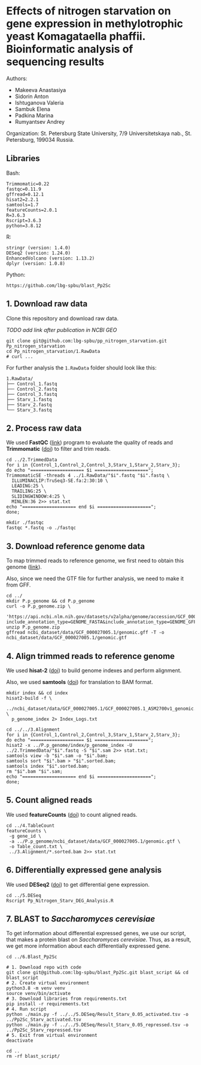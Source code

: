 # Effects of nitrogen starvation on gene expression in methylotrophic yeast Komagataella phaffii. Bioinformatic analysis of sequencing results

Authors:

- Makeeva Anastasiya
- Sidorin Anton
- Ishtuganova Valeria
- Sambuk Elena
- Padkina Marina
- Rumyantsev Andrey

Organization: St. Petersburg State University, 7/9 Universitetskaya nab., St. Petersburg, 199034 Russia.

## Libraries

Bash:

```
Trimmomatic=0.22
fastqc=0.11.9
gffread=0.12.1
hisat2=2.2.1
samtools=1.7
featureCounts=2.0.1
R=3.6.3
Rscript=3.6.3
python=3.8.12
```

R:

```
stringr (version: 1.4.0)
DESeq2 (version: 1.24.0)
EnhancedVolcano (version: 1.13.2)
dplyr (version: 1.0.8)
```

Python:

```
https://github.com/lbg-spbu/blast_Pp2Sc
```

## 1. Download raw data

Clone this repository and download raw data.

*TODO add link after publication in NCBI GEO*

```shell
git clone git@github.com:lbg-spbu/pp_nitrogen_starvation.git Pp_nitrogen_starvation
cd Pp_nitrogen_starvation/1.RawData
# curl ...
```

For further analysis the `1.RawData` folder should look like this:

```
1.RawData/
├── Control_1.fastq
├── Control_2.fastq
├── Control_3.fastq
├── Starv_1.fastq
├── Starv_2.fastq
└── Starv_3.fastq
```

## 2. Process raw data

We used **FastQC** ([link](https://www.bioinformatics.babraham.ac.uk/projects/fastqc/))
program to evaluate the quality of reads and **Trimmomatic** ([doi](https://doi.org/10.1093/bioinformatics/btu170)) to
filter and trim reads.

```shell
cd ../2.TrimmedData
for i in {Control_1,Control_2,Control_3,Starv_1,Starv_2,Starv_3};
do echo "==================== $i ====================";
TrimmomaticSE -threads 4 ../1.RawData/"$i".fastq "$i".fastq \
  ILLUMINACLIP:TruSeq3-SE.fa:2:30:10 \
  LEADING:25 \
  TRAILING:25 \
  SLIDINGWINDOW:4:25 \
  MINLEN:36 2>> stat.txt
echo "==================== end $i ====================";
done;

mkdir ./fastqc
fastqc *.fastq -o ./fastqc
```

## 3. Download reference genome data

To map trimmed reads to reference genome, we first need to obtain this
genome ([link](https://www.ncbi.nlm.nih.gov/datasets/genome/GCF_000027005.1/)).

Also, since we need the GTF file for further analysis, we need to make it from GFF.

```shell
cd ../
mkdir P.p_genome && cd P.p_genome
curl -o P.p_genome.zip \
  'https://api.ncbi.nlm.nih.gov/datasets/v2alpha/genome/accession/GCF_000027005.1/download?include_annotation_type=GENOME_FASTA&include_annotation_type=GENOME_GFF&hydrated=FULLY_HYDRATED'
unzip P.p_genome.zip
gffread ncbi_dataset/data/GCF_000027005.1/genomic.gff -T -o ncbi_dataset/data/GCF_000027005.1/genomic.gtf
```

## 4. Align trimmed reads to reference genome

We used **hisat-2** ([doi](https://doi.org/10.1038/s41587-019-0201-4)) to build genome indexes and perform alignment.

Also, we used **samtools** ([doi](https://doi.org/10.1093/gigascience/giab008)) for translation to BAM format.

```shell
mkdir index && cd index
hisat2-build -f \
  ../ncbi_dataset/data/GCF_000027005.1/GCF_000027005.1_ASM2700v1_genomic.fna \
  p_genome_index 2> Index_Logs.txt
```

```shell
cd ../../3.Alignment
for i in {Control_1,Control_2,Control_3,Starv_1,Starv_2,Starv_3};
do echo "==================== $i ====================";
hisat2 -x ../P.p_genome/index/p_genome_index -U ../2.TrimmedData/"$i".fastq -S "$i".sam 2>> stat.txt;
samtools view -b "$i".sam -o "$i".bam;
samtools sort "$i".bam > "$i".sorted.bam;
samtools index "$i".sorted.bam; 
rm "$i".bam "$i".sam;
echo "==================== end $i ====================";
done;
```

## 5. Count aligned reads

We used **featureCounts** ([doi](https://doi.org/10.1093/bioinformatics/btt656)) to count aligned reads.

```shell
cd ../4.TableCount
featureCounts \
 -g gene_id \
 -a ../P.p_genome/ncbi_dataset/data/GCF_000027005.1/genomic.gtf \
 -o Table_count.txt \
 ../3.Alignment/*.sorted.bam 2>> stat.txt
```

## 6. Differentially expressed gene analysis

We used **DESeq2** ([doi](https://doi.org/10.1186/s13059-014-0550-8)) to get differential gene expression.

```shell
cd ../5.DESeq
Rscript Pp_Nitrogen_Starv_DEG_Analysis.R
```

## 7. BLAST to _Saccharomyces cerevisiae_

To get information about differential expressed genes, we use our script, that makes a protein blast on _Saccharomyces
cerevisiae_. Thus, as a result, we get more information about each differentially expressed gene.

```shell
cd ../6.Blast_Pp2Sc

# 1. Download repo with code
git clone git@github.com:lbg-spbu/blast_Pp2Sc.git blast_script && cd blast_script
# 2. Create virtual environment
python3.8 -m venv venv
source venv/bin/activate
# 3. Download libraries from requirements.txt
pip install -r requirements.txt
# 4. Run script
python ./main.py -f ../../5.DESeq/Result_Starv_0.05_activated.tsv -o ../Pp2Sc_Starv_activated.tsv
python ./main.py -f ../../5.DESeq/Result_Starv_0.05_repressed.tsv -o ../Pp2Sc_Starv_repressed.tsv
# 5. Exit from virtual environment
deactivate

cd ..
rm -rf blast_script/
```
